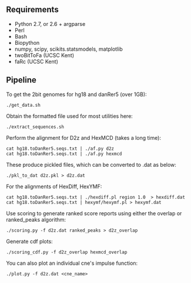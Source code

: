 Requirements
------------
 * Python 2.7, or 2.6 + argparse
 * Perl
 * Bash
 * Biopython
 * numpy, scipy, scikits.statsmodels, matplotlib
 * twoBitToFa (UCSC Kent)
 * faRc (UCSC Kent)

Pipeline
--------
To get the 2bit genomes for hg18 and danRer5 (over 1GB):
    
    ./get_data.sh

Obtain the formatted file used for most utilities here:

    ./extract_sequences.sh

Perform the alignment for D2z and HexMCD (takes a long time):

    cat hg18.toDanRer5.seqs.txt | ./af.py d2z
    cat hg18.toDanRer5.seqs.txt | ./af.py hexmcd

These produce pickled files, which can be converted to .dat as below:

    ./pkl_to_dat d2z.pkl > d2z.dat

For the alignments of HexDiff, HexYMF:

    cat hg18.toDanRer5.seqs.txt | ./hexdiff.pl region 1.0  > hexdiff.dat
    cat hg18.toDanRer5.seqs.txt | hexymf/hexymf.pl > hexymf.dat

Use scoring to generate ranked score reports using either the
overlap or ranked_peaks algorithm:

    ./scoring.py -f d2z.dat ranked_peaks > d2z_overlap

Generate cdf plots:

    ./scoring_cdf.py -f d2z_overlap hexmcd_overlap

You can also plot an individual cne's impulse function:

    ./plot.py -f d2z.dat <cne_name>
